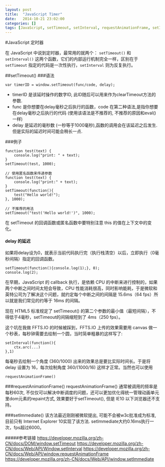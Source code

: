 ```yaml
---
layout: post
title:  "JavaScript Timer"
date:   2014-10-21 23:02:00
categories: []
tags: [JavaScript, setTimeout, setInterval, requestAnimationFrame, setImmediate]
---
```


#JavaScript 定时器

在 JavaScript 中说到定时器，最常用的就两个： `setTimeout()` 和 `setInterval()` 这两个函数，它们的内部运行机制完全一样，区别在于 `setTimeout` 指定的代码是一次性执行，`setInterval` 则为反复执行。

##setTimeout()
###语法
```
var timerID = window.setTimeout(func/code, delay);
```
 * timerID 是该延时操作的数字ID, 此ID随后可以用来作为clearTimeout方法的参数.
 * func 是你想要在delay毫秒之后执行的函数，code 在第二种语法,是指你想要在delay毫秒之后执行的代码 (使用该语法是不推荐的, 不推荐的原因和eval()一样)
 * delay 是延迟的毫秒数 (一秒等于1000毫秒),函数的调用会在该延迟之后发生.但是实际的延迟时间可能会稍长一点.
 

###例子
```
function test(text) {
	console.log("print: " + text);
}
setTimeout(test, 1000);
```

```
// 使用匿名函数来传递参数
function test(text) {
	console.log("print:" + text);
}
setTimeout(function(){
	test("Hello world!");
}, 1000);
```

```
// 不推荐的用法
setTimeout("test('Hello world!')", 1000);
```

在 setTimeout 的回调函数或匿名函数中要特别注意 this 的值在上下文中的变化。

#### delay 的延迟
如果将delay设为0，就表示当前代码执行完（执行栈清空）以后，立即执行（0毫秒间隔）指定的回调函数。

```
setTimeout(function(){console.log(1);}, 0);
console.log(2);
```

在早期，JavaScript 的 callback 执行，是依赖 CPU 的中断来进行控制的，如果两个中断之间时间太短会导致，CPU 性能消耗很高，同时影响能耗，于是微软和英特公司为了解决这个问题，就约定每个中断之间的间隔是 15.6ms（64 fps）所以就是我们常见的约等于 16ms 的间隔。

现在 HTML5 标准规定了 setTimeout() 的第二个参数的最小值（最短间隔），不得低于4毫秒，setTimeout的间隔缩短到了 4ms（250 fps）。

这个坑在我做 FFTS.IO 的时候被踩到，FFTS.IO 上传的效果需要用 canvas 做一个秒表，每秒钟需要去绘制一个圆，当时简单粗暴的这样写了:

```
setInterval(function(){
	ctx.arc(...)
},1)
```
每毫秒去绘制一个角度 (360/1000) 出来的效果总是要比实际时间长。于是将 delay 设置为 16，每次绘制角度 360/(1000/16) 这样才正常。当然也可以使用

```
requestAnimationFrame()
```

###requestAnimationFrame() 
requestAnimationFrame() 通常被调用的频率是每秒60次, 不仅仅可以解决中断调度的问题，还可以更加优化得统一管理动画单元里dom元素的repaint方式, 效果要好于setTimeout(), 但是 IE10 以下浏览器还不支持。

###setImmediate()
该方法最近刚刚被微软提出, 可能不会被w3c批准成为标准, 目前只有 Internet Explorer 10实现了该方法.
setImmediate大约0.16ms执行一次，fps超过6000。


#####参考链接
https://developer.mozilla.org/zh-CN/docs/DOM/window.setTimeout
https://developer.mozilla.org/zh-CN/docs/Web/API/Window.setInterval
https://developer.mozilla.org/zh-CN/docs/Web/API/window.requestAnimationFrame
https://developer.mozilla.org/zh-CN/docs/Web/API/window.setImmediate
